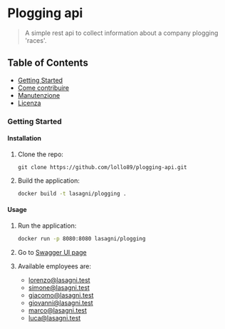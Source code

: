 # Plogging api

> A simple rest api to collect information about a company plogging 'races'.

## Table of Contents

- [Getting Started](#getting-started)
- [Come contribuire](#come-contribuire)
- [Manutenzione](#manutenzione)
- [Licenza](#licenza)

### Getting Started

#### Installation

1. Clone the repo:

    ```git
    git clone https://github.com/lollo89/plogging-api.git
    ```

2. Build the application:

    ```bash
    docker build -t lasagni/plogging .
    ```

#### Usage

1. Run the application:

    ```bash
    docker run -p 8080:8080 lasagni/plogging
    ```

2. Go to [Swagger UI page](http://localhost:8080/swagger-ui.html)

3. Available employees are:
    - lorenzo@lasagni.test
    - simone@lasagni.test
    - giacomo@lasagni.test
    - giovanni@lasagni.test
    - marco@lasagni.test
    - luca@lasagni.test
